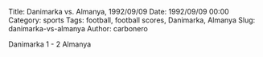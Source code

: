 Title: Danimarka vs. Almanya, 1992/09/09
Date: 1992/09/09 00:00
Category: sports
Tags: football, football scores, Danimarka, Almanya
Slug: danimarka-vs-almanya
Author: carbonero


Danimarka 1 - 2 Almanya
